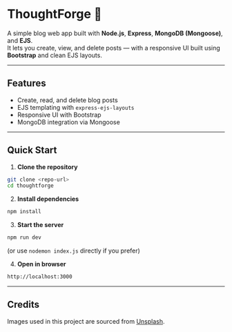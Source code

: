 # ThoughtForge 🧠

A simple blog web app built with **Node.js**, **Express**, **MongoDB (Mongoose)**, and **EJS**.  
It lets you create, view, and delete posts — with a responsive UI built using **Bootstrap** and clean EJS layouts.

---

## Features

- Create, read, and delete blog posts
- EJS templating with `express-ejs-layouts`
- Responsive UI with Bootstrap
- MongoDB integration via Mongoose

---

## Quick Start

1. **Clone the repository**
```bash
git clone <repo-url>
cd thoughtforge
```

2. **Install dependencies**
```bash
npm install
```

3. **Start the server**
```bash
npm run dev
```
(or use `nodemon index.js` directly if you prefer)

4. **Open in browser**
```bash
http://localhost:3000
```

---

## Credits

Images used in this project are sourced from [Unsplash](https://unsplash.com).

